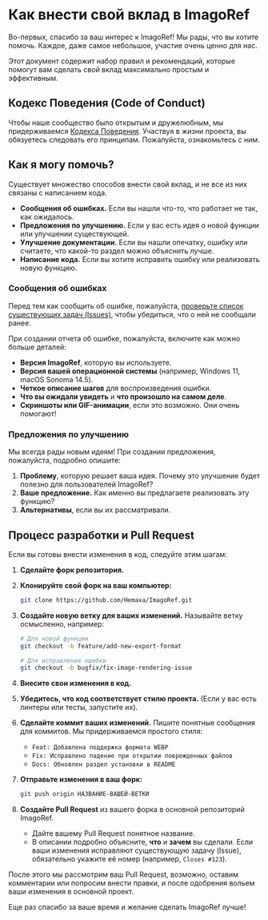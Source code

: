 # Как внести свой вклад в ImagoRef

Во-первых, спасибо за ваш интерес к ImagoRef! Мы рады, что вы хотите помочь. Каждое, даже самое небольшое, участие очень ценно для нас.

Этот документ содержит набор правил и рекомендаций, которые помогут вам сделать свой вклад максимально простым и эффективным.

## Кодекс Поведения (Code of Conduct)

Чтобы наше сообщество было открытым и дружелюбным, мы придерживаемся [Кодекса Поведения](./CODE_OF_CONDUCT.md). Участвуя в жизни проекта, вы обязуетесь следовать его принципам. Пожалуйста, ознакомьтесь с ним.

## Как я могу помочь?

Существует множество способов внести свой вклад, и не все из них связаны с написанием кода.

* **Сообщения об ошибках.** Если вы нашли что-то, что работает не так, как ожидалось.
* **Предложения по улучшению.** Если у вас есть идея о новой функции или улучшении существующей.
* **Улучшение документации.** Если вы нашли опечатку, ошибку или считаете, что какой-то раздел можно объяснить лучше.
* **Написание кода.** Если вы хотите исправить ошибку или реализовать новую функцию.

### Сообщения об ошибках

Перед тем как сообщить об ошибке, пожалуйста, [проверьте список существующих задач (Issues)](https://github.com/YAkor/ImagoRef/issues), чтобы убедиться, что о ней не сообщали ранее.

При создании отчета об ошибке, пожалуйста, включите как можно больше деталей:
* **Версия ImagoRef**, которую вы используете.
* **Версия вашей операционной системы** (например, Windows 11, macOS Sonoma 14.5).
* **Четкое описание шагов** для воспроизведения ошибки.
* **Что вы ожидали увидеть** и **что произошло на самом деле**.
* **Скриншоты или GIF-анимации**, если это возможно. Они очень помогают!

### Предложения по улучшению

Мы всегда рады новым идеям! При создании предложения, пожалуйста, подробно опишите:
1.  **Проблему**, которую решает ваша идея. Почему это улучшение будет полезно для пользователей ImagoRef?
2.  **Ваше предложение.** Как именно вы предлагаете реализовать эту функцию?
3.  **Альтернативы**, если вы их рассматривали.

## Процесс разработки и Pull Request

Если вы готовы внести изменения в код, следуйте этим шагам:

1.  **Сделайте форк репозитория.**

2.  **Клонируйте свой форк на ваш компьютер:**
    ```bash
    git clone https://github.com/Hemaxa/ImagoRef.git
    ```

3.  **Создайте новую ветку для ваших изменений.** Называйте ветку осмысленно, например:
    ```bash
    # Для новой функции
    git checkout -b feature/add-new-export-format

    # Для исправления ошибки
    git checkout -b bugfix/fix-image-rendering-issue
    ```

4.  **Внесите свои изменения в код.**

5.  **Убедитесь, что код соответствует стилю проекта.** (Если у вас есть линтеры или тесты, запустите их).

6.  **Сделайте коммит ваших изменений.** Пишите понятные сообщения для коммитов. Мы придерживаемся простого стиля:
    * `Feat: Добавлена поддержка формата WEBP`
    * `Fix: Исправлено падение при открытии поврежденных файлов`
    * `Docs: Обновлен раздел установки в README`

7.  **Отправьте изменения в ваш форк:**
    ```bash
    git push origin НАЗВАНИЕ-ВАШЕЙ-ВЕТКИ
    ```

8.  **Создайте Pull Request** из вашего форка в основной репозиторий ImagoRef.
    * Дайте вашему Pull Request понятное название.
    * В описании подробно объясните, **что** и **зачем** вы сделали. Если ваши изменения исправляют существующую задачу (Issue), обязательно укажите её номер (например, `Closes #123`).

После этого мы рассмотрим ваш Pull Request, возможно, оставим комментарии или попросим внести правки, и после одобрения вольем ваши изменения в основной проект.

Еще раз спасибо за ваше время и желание сделать ImagoRef лучше!

